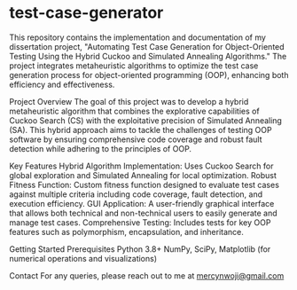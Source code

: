 # test-case-generator
This repository contains the implementation and documentation of my dissertation project, "Automating Test Case Generation for Object-Oriented Testing Using the Hybrid Cuckoo and Simulated Annealing Algorithms." The project integrates metaheuristic algorithms to optimize the test case generation process for object-oriented programming (OOP), enhancing both efficiency and effectiveness.

Project Overview
The goal of this project was to develop a hybrid metaheuristic algorithm that combines the explorative capabilities of Cuckoo Search (CS) with the exploitative precision of Simulated Annealing (SA). This hybrid approach aims to tackle the challenges of testing OOP software by ensuring comprehensive code coverage and robust fault detection while adhering to the principles of OOP.

Key Features
Hybrid Algorithm Implementation: Uses Cuckoo Search for global exploration and Simulated Annealing for local optimization.
Robust Fitness Function: Custom fitness function designed to evaluate test cases against multiple criteria including code coverage, fault detection, and execution efficiency.
GUI Application: A user-friendly graphical interface that allows both technical and non-technical users to easily generate and manage test cases.
Comprehensive Testing: Includes tests for key OOP features such as polymorphism, encapsulation, and inheritance.

Getting Started
Prerequisites
Python 3.8+
NumPy, SciPy, Matplotlib (for numerical operations and visualizations)

Contact
For any queries, please reach out to me at mercynwoji@gmail.com

